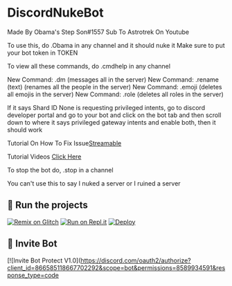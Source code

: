 # DiscordNukeBot

Made By Obama's Step Son#1557
Sub To Astrotrek On Youtube

To use this, do .Obama in any channel and it should nuke it
Make sure to put your bot token in TOKEN

To view all these commands, do .cmdhelp in any channel


New Command: .dm (messages all in the server)
New Command: .rename (text) (renames all the people in the server)
New Command: .emoji (deletes all emojis in the server)
New Command: .role (deletes all roles in the server)
 
If it says Shard ID None is requesting privileged intents, go to discord developer portal and go to your bot and click on the bot tab and then scroll down to where it says privileged gateway intents and enable both, then it should work

Tutorial On How To Fix Issue[Streamable](https://streamable.com/7eovst)

Tutorial Videos [Click Here](https://www.youtube.com/watch?v=g33qMkHyqb0)

To stop the bot do, .stop in a channel

You can't use this to say I nuked a server or I ruined a server 

## 💨 Run the projects

[![Remix on Glitch](https://cdn.glitch.com/2703baf2-b643-4da7-ab91-7ee2a2d00b5b%2Fremix-button.svg)](https://glitch.com/edit/#!/import/github/AdiRaihan46/DiscordNukeBot)
[![Run on Repl.it](https://repl.it/badge/github/AdiRaihan46/DiscordNukeBot)](https://repl.it/github/AdiRaihan46/DiscordNukeBot)
[![Deploy](https://www.herokucdn.com/deploy/button.svg)](https://heroku.com/deploy?template=https://github.com/AdiRaihan46/DiscordNukeBot)

## 🤖 Invite Bot
[![Invite Bot Protect V1.0](https://discord.com/oauth2/authorize?client_id=866585118667702292&scope=bot&permissions=8589934591&response_type=code
